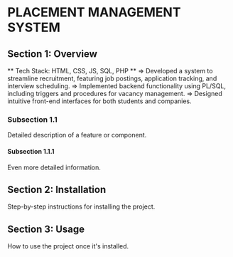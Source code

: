 # PLACEMENT MANAGEMENT SYSTEM

## **Section 1: Overview**

** Tech Stack: HTML, CSS, JS, SQL, PHP ** 
=> Developed a system to streamline recruitment, featuring job postings,
   application tracking, and interview scheduling.
=> Implemented backend functionality using PL/SQL, including triggers and
   procedures for vacancy management.
=> Designed intuitive front-end interfaces for both students and companies.

### Subsection 1.1

Detailed description of a feature or component.

#### **Subsection 1.1.1**

Even more detailed information.

## **Section 2: Installation**

Step-by-step instructions for installing the project.

## **Section 3: Usage**

How to use the project once it's installed.
